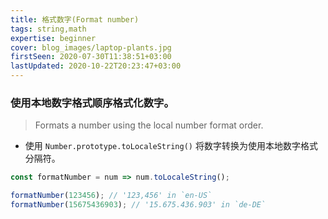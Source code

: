 ```yaml
---
title: 格式数字(Format number)
tags: string,math
expertise: beginner
cover: blog_images/laptop-plants.jpg
firstSeen: 2020-07-30T11:38:51+03:00
lastUpdated: 2020-10-22T20:23:47+03:00
---
```


### 使用本地数字格式顺序格式化数字。
> Formats a number using the local number format order.

- 使用 `Number.prototype.toLocaleString()` 将数字转换为使用本地数字格式分隔符。

```js
const formatNumber = num => num.toLocaleString();
```

```js
formatNumber(123456); // '123,456' in `en-US`
formatNumber(15675436903); // '15.675.436.903' in `de-DE`
```
